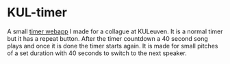 # KUL-timer
A small  [timer webapp](https://douweravers.github.io/KUL-timer/) I made for a collague at KULeuven. It is a normal timer but it has a repeat button. After the timer countdown a 40 second song plays and once it is done the timer starts again. It is made for small pitches of a set duration with 40 seconds to switch to the next speaker.
